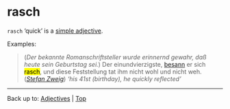 # rasch

`rasch` ‘quick’ is a [simple adjective](../../simpleAdjectives.md).

Examples:

> (*Der bekannte Romanschriftsteller wurde erinnernd gewahr, daß heute sein Geburtstag sei.*) Der einundvierzigste, [besann](../../../verbs/b/be/besinnen.md) er sich <mark>rasch</mark>, und diese Feststellung tat ihm nicht wohl und nicht weh. (*[Stefan Zweig](../../../texts/StefanZweig/BriefEinerUnbekannten.md)*) *‘his 41st (birthday), he quickly reflected’*

----

Back up to: [Adjectives](../../index.md) | [Top](../../../index.md)
